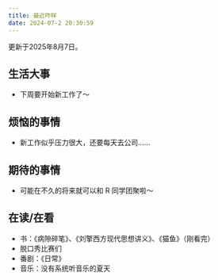```yaml
---
title: 最近咋样
date: 2024-07-2 20:30:59
---
```

<div class="markdown-body">

更新于2025年8月7日。

## 生活大事
- 下周要开始新工作了～

## 烦恼的事情
- 新工作似乎压力很大，还要每天去公司……

## 期待的事情
- 可能在不久的将来就可以和 R 同学团聚啦～

## 在读/在看
- 书：《病隙碎笔》、《刘擎西方现代思想讲义》、《猫鱼》（刚看完）
- 脱口秀比赛们
- 番剧：《日常》
- 音乐：没有系统听音乐的夏天
</div>


